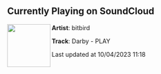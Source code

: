 ## Currently Playing on SoundCloud

[<img align="left" width="100" src="https://i1.sndcdn.com/artworks-lIdsYCxewTxaIuiY-D1lzyA-t500x500.jpg">](https://soundcloud.com/bitbird/darby-play)

**Artist**: bitbird 

**Track**: Darby - PLAY

Last updated at 10/04/2023 11:18
